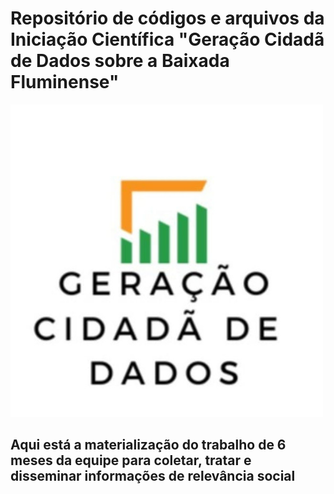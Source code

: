 # Repositório de códigos e arquivos da Iniciação Científica "Geração Cidadã de Dados sobre a Baixada Fluminense"

![Projeto](logo.png)

## Aqui está a materialização do trabalho de 6 meses da equipe para coletar, tratar e disseminar informações de relevância social
